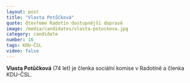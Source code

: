 ```yaml
---
layout: post
title: "Vlasta Potůčková"
quote: Otevřeme Radotín dostupnější dopravě
image: /media/candidates/vlasta-potuckova.jpg
category: candidate
number: 16
tags: KDU-ČSL
video: false
---
```


**Vlasta Potůčková** (74 let) je členka sociální komise v Radotíně a členka KDU-ČSL.
